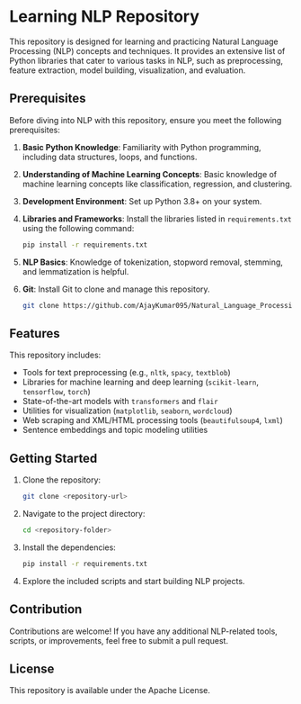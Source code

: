 # Learning NLP Repository

This repository is designed for learning and practicing Natural Language Processing (NLP) concepts and techniques. It provides an extensive list of Python libraries that cater to various tasks in NLP, such as preprocessing, feature extraction, model building, visualization, and evaluation.

## Prerequisites
Before diving into NLP with this repository, ensure you meet the following prerequisites:

1. **Basic Python Knowledge**: Familiarity with Python programming, including data structures, loops, and functions.
2. **Understanding of Machine Learning Concepts**: Basic knowledge of machine learning concepts like classification, regression, and clustering.
3. **Development Environment**: Set up Python 3.8+ on your system.
4. **Libraries and Frameworks**: Install the libraries listed in `requirements.txt` using the following command:

   ```bash
   pip install -r requirements.txt
   ```
5. **NLP Basics**: Knowledge of tokenization, stopword removal, stemming, and lemmatization is helpful.
6. **Git**: Install Git to clone and manage this repository.

   ```bash
   git clone https://github.com/AjayKumar095/Natural_Language_Processing.git
   ```

## Features
This repository includes:

- Tools for text preprocessing (e.g., `nltk`, `spacy`, `textblob`)
- Libraries for machine learning and deep learning (`scikit-learn`, `tensorflow`, `torch`)
- State-of-the-art models with `transformers` and `flair`
- Utilities for visualization (`matplotlib`, `seaborn`, `wordcloud`)
- Web scraping and XML/HTML processing tools (`beautifulsoup4`, `lxml`)
- Sentence embeddings and topic modeling utilities

## Getting Started
1. Clone the repository:

   ```bash
   git clone <repository-url>
   ```

2. Navigate to the project directory:

   ```bash
   cd <repository-folder>
   ```

3. Install the dependencies:

   ```bash
   pip install -r requirements.txt
   ```

4. Explore the included scripts and start building NLP projects.

## Contribution
Contributions are welcome! If you have any additional NLP-related tools, scripts, or improvements, feel free to submit a pull request.

## License
This repository is available under the Apache License.